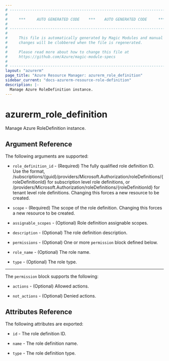 ```yaml
---
# ----------------------------------------------------------------------------
#
#     ***     AUTO GENERATED CODE    ***    AUTO GENERATED CODE     ***
#
# ----------------------------------------------------------------------------
#
#     This file is automatically generated by Magic Modules and manual
#     changes will be clobbered when the file is regenerated.
#
#     Please read more about how to change this file at
#     https://github.com/Azure/magic-module-specs
#
# ----------------------------------------------------------------------------
layout: "azurerm"
page_title: "Azure Resource Manager: azurerm_role_definition"
sidebar_current: "docs-azurerm-resource-role-definition"
description: |-
  Manage Azure RoleDefinition instance.
---
```


# azurerm_role_definition

Manage Azure RoleDefinition instance.


## Argument Reference

The following arguments are supported:

* `role_definition_id` - (Required) The fully qualified role definition ID. Use the format, /subscriptions/{guid}/providers/Microsoft.Authorization/roleDefinitions/{roleDefinitionId} for subscription level role definitions, or /providers/Microsoft.Authorization/roleDefinitions/{roleDefinitionId} for tenant level role definitions. Changing this forces a new resource to be created.

* `scope` - (Required) The scope of the role definition. Changing this forces a new resource to be created.

* `assignable_scopes` - (Optional) Role definition assignable scopes.

* `description` - (Optional) The role definition description.

* `permissions` - (Optional) One or more `permission` block defined below.

* `role_name` - (Optional) The role name.

* `type` - (Optional) The role type.

---

The `permission` block supports the following:

* `actions` - (Optional) Allowed actions.

* `not_actions` - (Optional) Denied actions.

## Attributes Reference

The following attributes are exported:

* `id` - The role definition ID.

* `name` - The role definition name.

* `type` - The role definition type.

